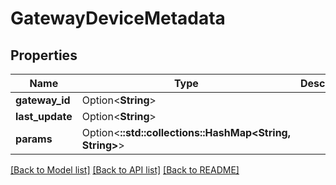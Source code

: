 # GatewayDeviceMetadata

## Properties

Name | Type | Description | Notes
------------ | ------------- | ------------- | -------------
**gateway_id** | Option<**String**> |  | [optional]
**last_update** | Option<**String**> |  | [optional]
**params** | Option<**::std::collections::HashMap<String, String>**> |  | [optional]

[[Back to Model list]](../README.md#documentation-for-models) [[Back to API list]](../README.md#documentation-for-api-endpoints) [[Back to README]](../README.md)


